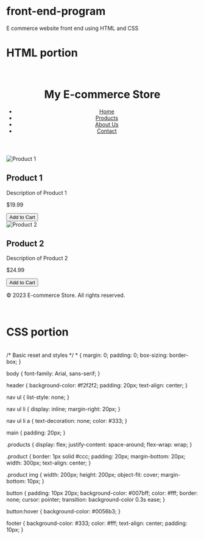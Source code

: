 # front-end-program
E commerce website front end  using HTML and CSS
<h1> HTML portion</h1>
<br>
<!DOCTYPE html>
<html lang="en">
<head>
  <meta charset="UTF-8">
  <title>E-commerce Website</title>
  <link rel="stylesheet" href="styles.css">
</head>
<body>
  <header>
    <h1>My E-commerce Store</h1>
    <nav>
      <ul>
        <li><a href="#">Home</a></li>
        <li><a href="#">Products</a></li>
        <li><a href="#">About Us</a></li>
        <li><a href="#">Contact</a></li>
      </ul>
    </nav>
  </header>

  <main>
    <section class="products">
      <div class="product">
        <img src="product1.jpg" alt="Product 1">
        <h2>Product 1</h2>
        <p>Description of Product 1</p>
        <p>$19.99</p>
        <button>Add to Cart</button>
      </div>
      <div class="product">
        <img src="product2.jpg" alt="Product 2">
        <h2>Product 2</h2>
        <p>Description of Product 2</p>
        <p>$24.99</p>
        <button>Add to Cart</button>
      </div>
      <!-- More products can be added similarly -->
    </section>
  </main>

  <footer>
    <p>&copy; 2023 E-commerce Store. All rights reserved.</p>
  </footer>
</body>
</html>
<br>
<h1>CSS portion</h1>
<br>
/* Basic reset and styles */
* {
  margin: 0;
  padding: 0;
  box-sizing: border-box;
}

body {
  font-family: Arial, sans-serif;
}

header {
  background-color: #f2f2f2;
  padding: 20px;
  text-align: center;
}

nav ul {
  list-style: none;
}

nav ul li {
  display: inline;
  margin-right: 20px;
}

nav ul li a {
  text-decoration: none;
  color: #333;
}

main {
  padding: 20px;
}

.products {
  display: flex;
  justify-content: space-around;
  flex-wrap: wrap;
}

.product {
  border: 1px solid #ccc;
  padding: 20px;
  margin-bottom: 20px;
  width: 300px;
  text-align: center;
}

.product img {
  width: 200px;
  height: 200px;
  object-fit: cover;
  margin-bottom: 10px;
}

button {
  padding: 10px 20px;
  background-color: #007bff;
  color: #fff;
  border: none;
  cursor: pointer;
  transition: background-color 0.3s ease;
}

button:hover {
  background-color: #0056b3;
}

footer {
  background-color: #333;
  color: #fff;
  text-align: center;
  padding: 10px;
}

